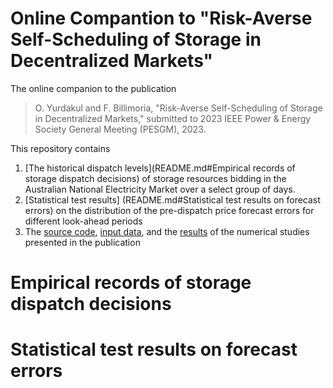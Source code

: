 # Online Compantion to "Risk-Averse Self-Scheduling of Storage in Decentralized Markets" 
The online companion to the publication

> O. Yurdakul and F. Billimoria, "Risk-Averse Self-Scheduling of Storage in Decentralized Markets," 
> submitted to 2023 IEEE Power & Energy Society General Meeting (PESGM), 2023.


This repository contains
1. [The historical dispatch levels](README.md#Empirical records of storage dispatch decisions) of storage resources bidding in the Australian National Electricity Market over a select group of days. 
2. [Statistical test results] (README.md#Statistical test results on forecast errors) on the distribution of the pre-dispatch price forecast errors for different look-ahead periods
3. The [source code](/model), [input data](/input_files), and the [results](/solution_files) of the numerical studies presented in the publication

# Empirical records of storage dispatch decisions

# Statistical test results on forecast errors


